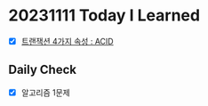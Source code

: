 # 20231111 Today I Learned
- [X] [트랜잭션 4가지 속성 : ACID](../../DataBase/Redis.md)

## Daily Check
- [X] 알고리즘 1문제